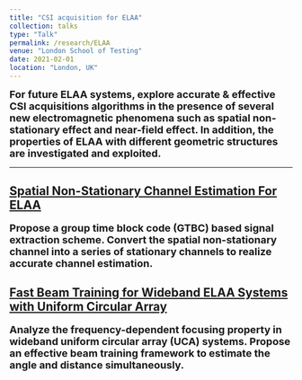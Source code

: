 ```yaml
---
title: "CSI acquisition for ELAA"
collection: talks
type: "Talk"
permalink: /research/ELAA
venue: "London School of Testing"
date: 2021-02-01
location: "London, UK"
---
```


<font size = 4><b>For future ELAA systems, explore accurate & effective CSI acquisitions algorithms in the presence of several new electromagnetic phenomena such as spatial non-stationary effect and near-field effect. In addition, the properties of ELAA with different geometric structures are investigated and exploited.</b></font>

<p></p>

-----

## [Spatial Non-Stationary Channel Estimation For ELAA](https://hericenes.github.io/yuhaochen.github.io/research/ELAA/Non-Stationary)

<font size = 4><b>Propose a group time block code (GTBC) based signal extraction scheme. Convert the spatial non-stationary channel into a series of stationary channels to realize accurate channel estimation.</b></font>

## [Fast Beam Training for Wideband ELAA Systems with Uniform Circular Array](https://hericenes.github.io/yuhaochen.github.io/research/ELAA/UCA)

<font size = 4><b>Analyze the frequency-dependent focusing property in wideband uniform circular array (UCA) systems. Propose an effective beam training framework to estimate the angle and distance simultaneously.</b></font>

